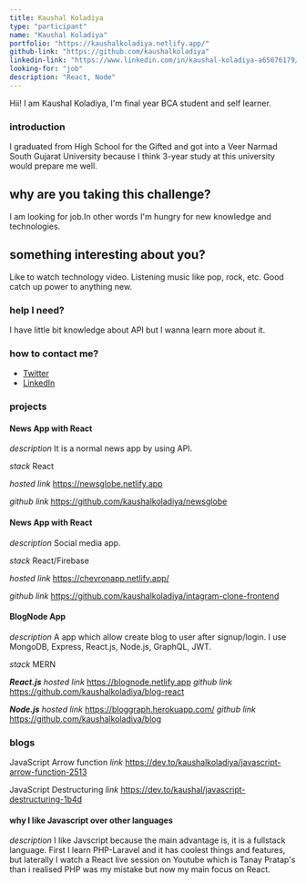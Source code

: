 ```yaml
---
title: Kaushal Koladiya
type: "participant"
name: "Kaushal Koladiya"
portfolio: "https://kaushalkoladiya.netlify.app/"
github-link: "https://github.com/kaushalkoladiya"
linkedin-link: "https://www.linkedin.com/in/kaushal-koladiya-a65676179/"
looking-for: "job"
description: "React, Node"
---
```


Hii! I am Kaushal Koladiya, I'm final year BCA student and self learner.

### introduction

I graduated from High School for the Gifted and got into a Veer Narmad South Gujarat University because I think 3-year study at this university would prepare me well.

## why are you taking this challenge?

I am looking for job.In other words I'm hungry for new knowledge and technologies.

## something interesting about you?

Like to watch technology video.
Listening music like pop, rock, etc.
Good catch up power to anything new.

### help I need?

I have little bit knowledge about API but I wanna learn more about it.

### how to contact me?

- [Twitter](https://twitter.com/kaushal__p)
- [LinkedIn](https://www.linkedin.com/in/kaushal-koladiya-a65676179/)

### projects
#### News App with React  
_description_ It is a normal news app by using API.

_stack_ React

_hosted link_ https://newsglobe.netlify.app

_github link_ https://github.com/kaushalkoladiya/newsglobe

#### News App with React  
_description_ Social media app.

_stack_ React/Firebase

_hosted link_ https://chevronapp.netlify.app/

_github link_ https://github.com/kaushalkoladiya/intagram-clone-frontend

#### BlogNode App

_description_ A app which allow create blog to user after signup/login. I use MongoDB, Express, React.js, Node.js, GraphQL, JWT.

_stack_ MERN

___React.js___
_hosted link_ https://blognode.netlify.app
_github link_ https://github.com/kaushalkoladiya/blog-react

___Node.js___
_hosted link_ https://bloggraph.herokuapp.com/
_github link_ https://github.com/kaushalkoladiya/blog


### blogs

JavaScript Arrow function
_link_ https://dev.to/kaushalkoladiya/javascript-arrow-function-2513

JavaScript Destructuring
_link_ https://dev.to/kaushal/javascript-destructuring-1b4d

#### why I like Javascript over other languages

_description_ I like Javscript because the main advantage is, it is a fullstack language. First I learn PHP-Laravel and it has coolest things and features, but laterally I watch a React live session on Youtube which is Tanay Pratap's than i realised PHP was my mistake but now my main focus on React.